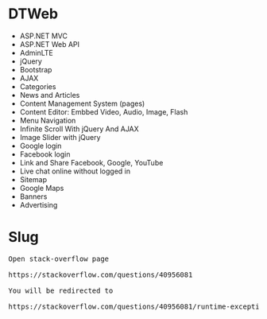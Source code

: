 # DTWeb
+ ASP.NET MVC
+ ASP.NET Web API
+ AdminLTE
+ jQuery
+ Bootstrap
+ AJAX
+ Categories
+ News and Articles
+ Content Management System (pages)
+ Content Editor: Embbed Video, Audio, Image, Flash
+ Menu Navigation
+ Infinite Scroll With jQuery And AJAX
+ Image Slider with jQuery
+ Google login
+ Facebook login
+ Link and Share Facebook, Google, YouTube
+ Live chat online without logged in
+ Sitemap
+ Google Maps
+ Banners
+ Advertising

# Slug
<pre>
Open stack-overflow page 

https://stackoverflow.com/questions/40956081

You will be redirected to

https://stackoverflow.com/questions/40956081/runtime-exception-thrown-when-stdvector-destructing
</pre>
